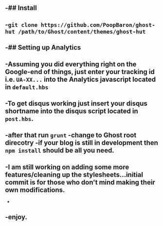 
-## Install 
 -
 -`git clone https://github.com/PoopBaron/ghost-hut /path/to/Ghost/content/themes/ghost-hut`
 -
 -## Setting up Analytics
 -
 -Assuming you did everything right on the Google-end of things, just enter your tracking id i.e.  `UA-XX...` into the Analytics javascript located in `default.hbs`   
 -
 -To get disqus working just insert your disqus shortname into the disqus script located in `post.hbs`.
 -
 -after that run `grunt` 
 -change to Ghost root direcotry
 -if your blog is still in development then `npm install` should be all you need.
 -
 -I am still working on adding some more features/cleaning up the stylesheets...initial commit is for those who don't mind making their own modifications.
 -
 -
 -enjoy.
 - 
